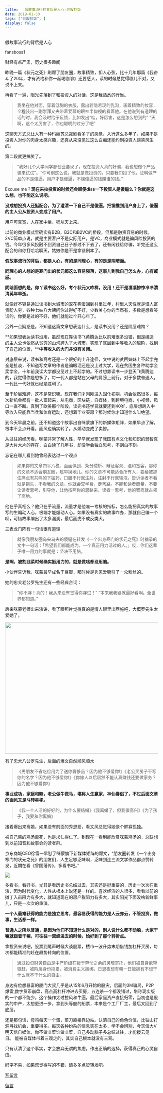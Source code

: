 ```yaml
---
title:   假故事流行的背后是人心-炒股拌饭
date: 2019-01-30
tags: ["炒股拌饭", ]
display: false
---
```



## 



假故事流行的背后是人心




fansboss1




财经有点严肃，历史很多趣闻


昨晚一篇《状元之死》刷爆了朋友圈，故事精致，扣人心弦，比十几年那篇《我奋斗了20年，才有资格和你一起喝咖啡》还要感人，读的时候总觉得哪儿不对，又说不上来。

再看了一遍，眼光先落到了和投资人的对话，这是我熟悉的行当。

> 我坐在他对面，穿着低胸的衣服，露出若隐若现的乳沟，画着精致的妆容，全程装出一副崇拜又夹带着爱慕的眼神半仰视的看着他。在他说到有道理的话的时，我会及时给予反馈，比如发出“哇，好厉害，这是怎么想到的” “天啊，这个太厉害了，你也聪明的过分了吧”

这聊天方式总让人有一种玛丽苏总裁剧看多了的感觉，入行这么多年了，如果不是投资人对你的肉身太感兴趣，还真从来没见过这么白痴还能约到投资人谈笑风生的。

第二段就更搞笑了。

> “我好几个大学同学都创业套现了，现在投资人真的好骗，我也想做个产品骗来试试”。“你可别这么说，我就是做投资的，只要我们投了他，证明做产品的不是傻逼，用户才是傻逼，不赚傻逼的钱赚谁的钱。”

Excuse me？**现在来拉投资的时候还会顺便diss一下投资人是傻逼么？你就是这么想，也不能这么说吧。**

**没成想投资人还挺配合，为了澄清一下自己不是傻逼，把锅推到用户身上了，傻逼的主人公从投资人变成了用户。**

用户可真冤，人在家中坐，锅从天上来。

以前的商业模式里确实有B2B，B2C和B2VC的桥段，但那是融资容易的时候。2VC简单点说，就是主要客户不是实际用户，是VC，商业模式就是骗风险投资的钱。今年很多风投融不到资自己日子都过不下去了，还有闲钱给你骗，听完还这么配合的和你打哈哈聊天，姑娘你是不是拿错剧本了。

**假故事流行的背后，都是人心，有的是同理心，有的是是阴暗面。**

**同理心的人想的是寒门出的状元都这么容易陨落，这事儿到我自己怎么办，心有戚戚。**

**阴暗面想的是，你丫读书这么好，考个状元又咋样，没用！还不是凄凄惨惨冷冷清清英年早逝。**

就像好不容易通过读书到大城市的翠花狗蛋回到村里过年，村里人天性就是恨人富贵盼人穷，各种七姑八大姨问你过得好不好，少数关心你的当然有，多数是想看笑话的，你要是过的不好，他们就能过个开心年了。

另外一点疑惑是，不知道这篇文章想表达什么，是读书没用？还是阶层难跨？

**如果想表达读书没用，虽然现在靠读书飞黄腾达比以前难很多没错，但是编造的主人公也依然从贫穷的山沟跨入了大城市，实现了底层到中等收入的越阶，找到了自己的位置，****中等收入的大门并没有关闭。**

对底层来说，读书和高考还是一个很好的上升途径，文中说的贫困妹妹上不起学完全是扯淡，不知道写文章的作者是骗眼泪还是没上过大学，现在贫困生各种助学金奖学金，十年前我读大学都没见过上不起学的。不过想靠读书一步登天飞黄腾达的，我觉得你是想多了，每一代人都是站在父母的肩膀上前行，对于多数普通人，一代比一代好就已经是胜利了。

至于阶层难跨，这不是常识嘛。现在我们才刚刚进入固化初期，机会依然很多，每次新机会都有一批人富起来，从电商，区块链，自媒体，到跨境电商，小视频，风口一直不断。真到了欧美那个阶段，读完书还学贷就要还到40岁，底层想跨入中等收入只能靠当兵和体育运动，还想着毕业买房？那时候你才知道什么叫绝望。

到今天早晨之前，还不知道这个故事出自咪蒙旗下的新媒体矩阵，如果早点了解，根本不会点开看，画风也确实转了，从煽动变成了卖惨。

从过往的经历看，咪蒙非常了解人性，早早就发现了我国有点文化和知识的弱智真是大片大片的存在，白白读了几年书，却没学会独立思考，不割白不割。

忘记在哪儿看到她曾经表达过一个观点

> 如果你的文章四平八稳、面面俱到、条分缕析、辩证客观、温和宽容，那你的文章不适合朋友圈，趁早换地儿。你的文章不可能适合所有人，要给被抓住痛点有共鸣的下猛药，口服不行就注射，注射不行就输液。告诉读者不看就是损失，不看我的文章，你就会交学费，走弯路。不能和读者商量，不要让读者思考，引导他，让他按照你的思路来，读者一思考，他的智商就占领了高地。

他在乎真相么？他只在乎流量，流量才是他唯一考核的指标，怎么能把真实的故事写的生煽动人心，极端才能煽动人心。如果没有真实的故事咋办，那就自己编一个呗，可惜故事编出了太多漏洞，最后画虎不成反类犬。

三表龙门阵有一句话很有道理

> 就像我朋友圈乌央乌央的傻逼在转发《一个出身寒门的状元之死》时摘录的文中一句话：「希望我们都能成为，一个真正用力活过的人。」哎，你们这辈子唯一用力的事就是：坚决不用脑。

**是啊，被割韭菜时候确实挺用力的，就是做啥都没用脑。**

小伙伴告诉我，咪蒙最早成名于豆瓣，那时候是秀恩爱吸引了一众粉丝的。

她的忠犬老公罗先生还有一些经典台词：

> “你不胖！真的！我从来没有觉得你胖过！”&nbsp;“本来我老婆就最好看啊。全世界都知道。”

后来咪蒙老师出来演讲，看了眼照片觉得真的是情人眼里出西施吧，大概罗先生太爱她了。

<img class="" data-croporisrc="https://mmbiz.qpic.cn/mmbiz_jpg/BSbL23YpK407N7KFkPpBJHPQ2Twj6EEm4REq4FEoHJqCz9F6adnP54YWS1ADtcxcSUtqq88MdugeQgJJQgTB5Q/0?wx_fmt=jpeg" data-cropx1="0" data-cropx2="960.0000000000001" data-cropy1="533.5251798561151" data-cropy2="1279.4244604316546" data-ratio="0.778125" data-s="300,640" src="https://mmbiz.qpic.cn/mmbiz_jpg/BSbL23YpK407N7KFkPpBJHPQ2Twj6EEmNnDjnnQlkibYvOU6MziaFMNwAQ2MCmnicUsXGof75Rl1SZEPgpfAGzWBA/640?wx_fmt=jpeg" data-type="jpeg" data-w="960" style="width: 556px;height: 432px;"/>

有了忠犬八公罗先生，后面的爆文自然顺风顺水

> 《男朋友不省吃俭用为了送你奢侈品？因为他不够爱你!》《老公买房子不写你的名字？因为他不够爱你!》《你嫁人以后居然不能认真赚钱还要做家务？因为他不够爱你!》

**事业成功，家庭和睦，老公做牛做马，堪称人生赢家，神仙眷侣了，不过后面文章的画风又是斗转星移。**

> 《我一个人活的好好的，为什么要结婚》《我离婚了，但我很高兴》《为了孩子，我要和你离婚》

接着爆出来离婚，如果没有前面的秀恩爱，看文风总觉得她像个鳏寡孤独。

被自己熬的鸡汤毒死，也是求仁得仁了。到现在一看到能欣赏咪蒙鸡汤的，总联想到以前知音和故事会的读者群。

京东商城CEO徐雷一早怼了咪蒙旗下新媒体矩阵的爆文，“朋友圈转发《一个出身寒门的状元之死》的朋友们，人生足够乏味啊，乏味到连三流文学作品都点赞转发，近期在看《曾国藩传》，多看书吧。”

<img class="" data-copyright="0" data-ratio="0.38625" data-s="300,640" src="https://mmbiz.qpic.cn/mmbiz_jpg/BSbL23YpK407N7KFkPpBJHPQ2Twj6EEmePy9USNC8ePgz2r8u0Ghxb4JZ38tafY0XP82F7qSFlIvFUMc3KKILw/640?wx_fmt=jpeg" data-type="jpeg" data-w="800" style=""/>

多看书，看好书，尤其是看历史书总结过去，其实还是挺重要的，历史一次次在重演，因为时代变化，人性从根本上说还是一样的。喜欢经济的人很多，看看以前的摊丁入亩阻力有多大，就知道现在的房产税阻力有多大，其实阳光下面没啥新鲜事儿，只是一次次的重演。

**一个人最难获得的能力是独立思考，最容易获得的能力是人云亦云，不管投资，做事，生活都一样。**

**普通人之所以普通，是因为他们不知道什么是对的，别人说什么都不动脑，大家干嘛就跟着干嘛，可往往一窝蜂进去的时候，恰好到了那个转折点。**

拿投资来说吧，股票到尾声时候大谈股票，楼市一波升势末期借钱加杠杆买房，每次都能精准的赶在趋势转向的位置。

> 通过投资财务自由是中产阶级在疲于奔命之余的灵魂寄托，他们被自身欲望驱赶，被阶层身份拖累，被消费主义捆绑，日思夜想有朝一日能拥有不想干什么就不干什么的自由。

身边有位想暴富的厦门大叔几乎是从15年6月开始的股灾，后面的3M骗局，P2P爆雷,数字货币崩盘，高点高杠杆冲进去买房，五连杀一个都没错过，堪称现实版的一个都不能少，这个操作太过拉风和牛逼，最后家庭资产直接归零，当初也是殷实的中产，太想更进一步，拿到头等舱的船票，本来是个工厂厂主，最后又回到了底层。

还是那句话，母鸡每天一个蛋，菜刀直接靠边站。认清自己的角色价值，比钻山打洞寻找机会，重要得多。每天各种纷杂的信息实在太多，学不会辨别，今天信大V明天信自媒体，你不做韭菜谁做韭菜，自己多动脑子多总结过往，才能拨云见日。&nbsp;能被自媒体带着三观走的，其实自己根本就没有三观。

只有认清了这个事实，才会放弃无谓的焦虑，作出正确的选择，获得真正的心灵自由。

码字不易，如果您觉得写的不错，请多多点赞转发吧。

[写留言]()









[留言](javascript:;)